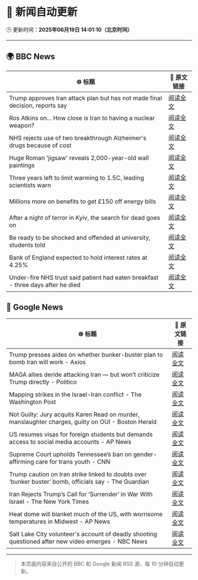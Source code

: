 # 🧠 新闻自动更新

🕒 更新时间：**2025年06月19日 14:01:10（北京时间）**

---

## 🌍 BBC News

| 🌐 标题 | 🔗 原文链接 |
|--------|-------------|
| Trump approves Iran attack plan but has not made final decision, reports say | [阅读全文](https://www.bbc.com/news/articles/c4g8r8rj87vo) |
| Ros Atkins on... How close is Iran to having a nuclear weapon? | [阅读全文](https://www.bbc.com/news/videos/cvg6lpm2464o) |
| NHS rejects use of two breakthrough Alzheimer's drugs because of cost | [阅读全文](https://www.bbc.com/news/articles/cq8zxx9kk0ko) |
| Huge Roman 'jigsaw' reveals 2,000-year-old wall paintings | [阅读全文](https://www.bbc.com/news/articles/c5y5w1ldz8do) |
| Three years left to limit warming to 1.5C, leading scientists warn | [阅读全文](https://www.bbc.com/news/articles/cn4l927dj5zo) |
| Millions more on benefits to get £150 off energy bills | [阅读全文](https://www.bbc.com/news/articles/cx2kym1pvn4o) |
| After a night of terror in Kyiv, the search for dead goes on | [阅读全文](https://www.bbc.com/news/articles/c98j1y70e95o) |
| Be ready to be shocked and offended at university, students told | [阅读全文](https://www.bbc.com/news/articles/c74z8l8vkx3o) |
| Bank of England expected to hold interest rates at 4.25% | [阅读全文](https://www.bbc.com/news/articles/c98wyyk475no) |
| Under-fire NHS trust said patient had eaten breakfast - three days after he died | [阅读全文](https://www.bbc.com/news/articles/cly2r0x9xwlo) |

## 📰 Google News

| 🌐 标题 | 🔗 原文链接 |
|--------|-------------|
| Trump presses aides on whether bunker-buster plan to bomb Iran will work - Axios | [阅读全文](https://news.google.com/rss/articles/CBMihAFBVV95cUxQLVFVZVpSWjdSdmhiZEctbHVseVAwdEdkWkxmZElMcFpKMnV6WWJWeDBRQzNzOHI5MGw2S0wxRnBPYm5WeWRZdU1lb2ZwMDZGdVI1clJVTjZVX1BET0ZabGI3eFVFRVhFaW5sSVhjdTB2RVZVX19PUG1nVG1vVnZMZUFOUlk?oc=5) |
| MAGA allies deride attacking Iran — but won’t criticize Trump directly - Politico | [阅读全文](https://news.google.com/rss/articles/CBMihgFBVV95cUxNUm5mLTd3b0R0RGVxVU5EUHRudmhsZ2tZZWw3NUNiR0NsdEJyT1dZNlVoTnBxV0dfZ2NZTDFzbEZ2MlhGRGV1MzdQdFB6T0FaeG12S0QyWXZxWDVST0IwVk9FZnZBVkwxWnBXbzY5d2pHU2F2NzZoQlRuc1pVMVg3X3BzUkJwZw?oc=5) |
| Mapping strikes in the Israel-Iran conflict - The Washington Post | [阅读全文](https://news.google.com/rss/articles/CBMifkFVX3lxTE5XWFRKWlVvbEFQNUpyeEwxM1VPWVhYZmlvcHFMZmxzeTVKcEg3UmhfTk9jLWVXSmR5Y25rc1NURXJZTHd0NDVDWk8yajJYMlZON2JuOF9Ma3RLLTZvTlJvcXc1ZFlrbldYVmhxNlFCNjdNUE1Ua0UxcEhvT3RWdw?oc=5) |
| Not Guilty: Jury acquits Karen Read on murder, manslaughter charges, guilty on OUI - Boston Herald | [阅读全文](https://news.google.com/rss/articles/CBMiqAFBVV95cUxORm8xd0JWQ0J4dzBwYjEzc1hnakpKbnFIN1MyR29EanAtVVlqdE8yZ0dWd1dfLURfR3dGVmg5R3hsczc1LTRreDRwSGh1WmZNaTl1QnNHQnQwMjllcTdJek9nWERpOG14cWhxd2Q2MkFjNGJMRkpYaTM3N215Qy13RWhpUDFBVXk3NDdaTWZ0TG1Rb2U2N0JMRjhxcXFmc0ZwMGxWS1FvVTTSAa4BQVVfeXFMT2VKNVQycURNdTJPREYyRDFDS3huY2tTT1l0aWhNQUhHckU5dEVQdGI3X0pOWEZiajR5U2JVNHdYTWQtQktJaDdjTVJlak9qbENCT1lYazBqWjNLTEVHOHF4RDE0UTRTNWFpRTFPS0phNjRJcXlaUUdfSWR0TWQzRjNsZ25IOUY4MVB4WVNkd005bENNYUgydUpYeDVKQ1JQT3lwR2swcnduTU1Od1RB?oc=5) |
| US resumes visas for foreign students but demands access to social media accounts - AP News | [阅读全文](https://news.google.com/rss/articles/CBMilwFBVV95cUxOYjR5OHYzeGk5Q3pBNXFFVTh0V090a1JvN1QwekFNWGhhaVNFcDNfenM1dzJrQ3hqZ2FWMkRlWkQxa3oyaGExV29ib2hTM0NUS0ZTdUpHOVJEZWptcEVSM1lYRDh0OXVxVDhvcWNJR2h2ZFFoamtuUFV2ejVTajlzT2dxamdJbVpwVUZXY1ZMb2c3NEJlQXdj?oc=5) |
| Supreme Court upholds Tennessee’s ban on gender-affirming care for trans youth - CNN | [阅读全文](https://news.google.com/rss/articles/CBMiuAFBVV95cUxOVXlON2lneWQtX1VIdU9MdjJYM29rM25zdXNKRVhkOFAyajFSb2NiVl9ndjhUZGhfMThtZjVhNE90YlBLaG82UzcyUWI2RV84bGlRNVZCR1lndVppdnlkS3VDdTMwZGl5UjkzTzZGRWczdnMtRkJNdElyNmhwSHBnMDUzVmN0eVI2ajRoT1E4NTlkNTZPVmFHd2NYZXFhUU5RNjR1X3R5NWZhT1pEZ2dvdkQ2bVUwaFJi0gG-AUFVX3lxTFBGOGY2MUlZQU1lT0R5Vm12UzRLZVJ3LWVma3VBdUU2QW5HRjZlcFpmOEJIaHp0em96cDZtZGU4NHZqQWdWZlFFdUt6eHlKclFIMDFHdWlJZ1luNld0dG9vZTlidktEZjRrdkhCMUxnN2VnRk0taFZoRm9DZEhjWHk0blFwbTlNSGdzaVN1Q3R0YUdTQmJyWk84OUMzakY4WU1wRm1uTnAycngxQ1JTZjFfZG9FeHFuT2cyNHQwVlE?oc=5) |
| Trump caution on Iran strike linked to doubts over ‘bunker buster’ bomb, officials say - The Guardian | [阅读全文](https://news.google.com/rss/articles/CBMiyAFBVV95cUxPVHUwYTM1blhSZUtsSWdoclVDUElDaGF0VFZvSzBBNnNXNnNZVlg5Wm1PZG16T2w2ZzBiYkR0WVZITWRYY3JQbVhRTExMQU1VR0NBRVZFWU1OZUlCVGkwWDF1YWx2em9tM2pGS2lmdU53UUp0V214aHNTVzlJTlhVb0J3VXEtZXNkRFQ3cWdENmI4akdCTHozOHpiV2NjSGIySHpOZGEwSzNSeWR0aGtDb3dVYmdESHJWdk1aaGx2cGc1NGVNbVVvNA?oc=5) |
| Iran Rejects Trump’s Call for ‘Surrender’ in War With Israel - The New York Times | [阅读全文](https://news.google.com/rss/articles/CBMigAFBVV95cUxNOWhXVklTLWlrRXhPM3EzSFh4QnJMNl9nNktUVi1WZ2FmWUhDMTU4RVBqWUFaNmdpLUNYeFBMQVpUaC0zRmo5akItQ00xeUQ5d0dYdy1VeG1qMFR4aExPNlNaV3NIRzJTd2REalVGcFAwSUt6cy1PVThMaXEzcXRXNw?oc=5) |
| Heat dome will blanket much of the US, with worrisome temperatures in Midwest - AP News | [阅读全文](https://news.google.com/rss/articles/CBMiqAFBVV95cUxNc1NFdlE1V1NKc2lhaVFWUG04SW9UME1mSXp3ZWFORnhNNmRLSzhyMjlKMmJXQ3ladjcxZ3R4RGhzZ29zTG1YMlNuclo0UjVGeDdkdXBoQUdEejlobzBTNUxTOEpyQ1lWQm0tTjZ0cmNOUUNfcldGQ1o5NE9oTkFSbVJONG04OWZvY0F5LUp5QTlyY3A3ZHlfQzhFRDFvaURPVDdHSFZLVU8?oc=5) |
| Salt Lake City volunteer's account of deadly shooting questioned after new video emerges - NBC News | [阅读全文](https://news.google.com/rss/articles/CBMiugFBVV95cUxPbTRkQjl1d3pDZWxYNDBlWVUyQWl3TEQzY2tfN1MwbUhjdEdHcHdVWm9iVy1Fem1xOHZ2WGNkbUk5ZjZKd0o3N3FwejlaQ1pxaUhwUGNkY2RMemdWQmJaMS1jMnVIZ1JEQ2FkX2pqSlZ1eVpXZFB3WTIyRFJ4M1FUSFRONU5uZ25rUmVCT3R4Wlp6X2NzM2hJS1lOZXNPT0k5YmZkZzU2bEtpRWFQaEZEM3VCcXU3RGg5TmfSAVZBVV95cUxPMk9qQWpLZjk5RjRUby1qbTVTVTAtdmZiMVFycnlKc2J6SnpLb3dpa0FZcHVaaVAwX0puZ25NdmFpMmFBVFJkeTYtUXVoY0xlXzF5ZkNtZw?oc=5) |

---
> 本页面内容来自公开的 BBC 和 Google 新闻 RSS 源，每 10 分钟自动更新。